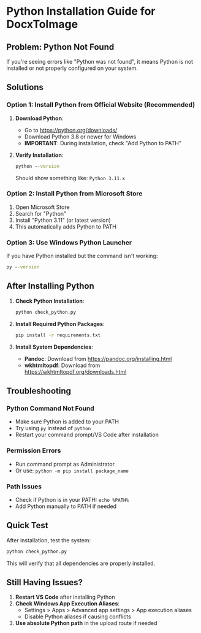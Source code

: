 # Python Installation Guide for DocxToImage

## Problem: Python Not Found

If you're seeing errors like "Python was not found", it means Python is not installed or not properly configured on your system.

## Solutions

### Option 1: Install Python from Official Website (Recommended)

1. **Download Python**:
   - Go to https://python.org/downloads/
   - Download Python 3.8 or newer for Windows
   - **IMPORTANT**: During installation, check "Add Python to PATH"

2. **Verify Installation**:
   ```cmd
   python --version
   ```
   Should show something like: `Python 3.11.x`

### Option 2: Install Python from Microsoft Store

1. Open Microsoft Store
2. Search for "Python"
3. Install "Python 3.11" (or latest version)
4. This automatically adds Python to PATH

### Option 3: Use Windows Python Launcher

If you have Python installed but the command isn't working:
```cmd
py --version
```

## After Installing Python

1. **Check Python Installation**:
   ```cmd
   python check_python.py
   ```

2. **Install Required Python Packages**:
   ```cmd
   pip install -r requirements.txt
   ```

3. **Install System Dependencies**:
   - **Pandoc**: Download from https://pandoc.org/installing.html
   - **wkhtmltopdf**: Download from https://wkhtmltopdf.org/downloads.html

## Troubleshooting

### Python Command Not Found
- Make sure Python is added to your PATH
- Try using `py` instead of `python`
- Restart your command prompt/VS Code after installation

### Permission Errors
- Run command prompt as Administrator
- Or use: `python -m pip install package_name`

### Path Issues
- Check if Python is in your PATH: `echo %PATH%`
- Add Python manually to PATH if needed

## Quick Test

After installation, test the system:
```cmd
python check_python.py
```

This will verify that all dependencies are properly installed.

## Still Having Issues?

1. **Restart VS Code** after installing Python
2. **Check Windows App Execution Aliases**:
   - Settings > Apps > Advanced app settings > App execution aliases
   - Disable Python aliases if causing conflicts
3. **Use absolute Python path** in the upload route if needed
